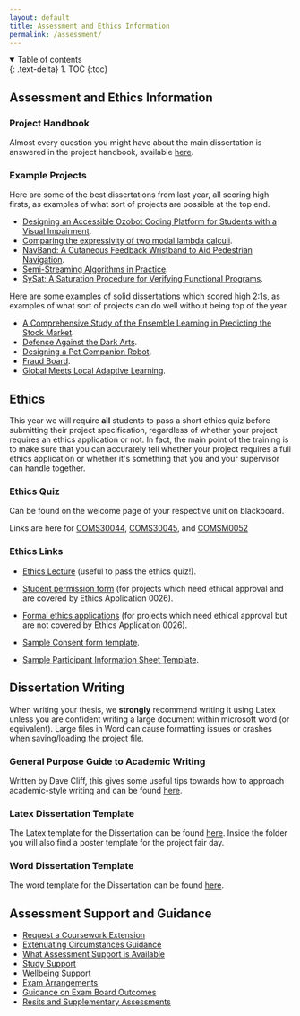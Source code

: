 ```yaml
---
layout: default
title: Assessment and Ethics Information
permalink: /assessment/
---
```


<details open markdown="block">
<summary>
Table of contents
</summary>
{: .text-delta}
1. TOC
{:toc}
</details>

## Assessment and Ethics Information

### Project Handbook

Almost every question you might have about the main dissertation is answered in
the project handbook, available [here](../2022_23_Project_handbook.pdf).

### Example Projects

Here are some of the best dissertations from last year, all scoring high firsts, as examples of what sort of projects are possible at the top end.
* [Designing an Accessible Ozobot Coding Platform for Students with a Visual Impairment](https://uob.sharepoint.com/:b:/r/teams/grp-cs-individual-projects-2022/Shared%20Documents/General/Examples/High-first/designing-an-accessible-ozobot-programming-platform-for-students-with-mixed-visual-abilities_IP_1.pdf?csf=1&web=1&e=UPcIsK).
* [Comparing the expressivity of two modal lambda calculi](https://uob.sharepoint.com/:b:/r/teams/grp-cs-individual-projects-2022/Shared%20Documents/General/Examples/High-first/comparing-the-expressivity-of-two-modal-lambda-calculi_IPIC_1.pdf?csf=1&web=1&e=lfLpZ9).
* [NavBand: A Cutaneous Feedback Wristband to Aid Pedestrian Navigation](https://uob.sharepoint.com/:b:/r/teams/grp-cs-individual-projects-2022/Shared%20Documents/General/Examples/High-first/navband-a-cutaneous-feedback-wristband-to-aid-pedestrian-navigation_IP_1.pdf?csf=1&web=1&e=05c256).
* [Semi-Streaming Algorithms in Practice](https://uob.sharepoint.com/:b:/r/teams/grp-cs-individual-projects-2022/Shared%20Documents/General/Examples/High-first/semi-streaming-algorithms-in-practice_IPIC_1.pdf?csf=1&web=1&e=nhPrby).
* [SySat: A Saturation Procedure for Verifying Functional Programs](https://uob.sharepoint.com/:b:/r/teams/grp-cs-individual-projects-2022/Shared%20Documents/General/Examples/High-first/SySat-a-saturation-procedure-for-verifying-functional-programs_IPIC_1.pdf?csf=1&web=1&e=A7FsEE).

Here are some examples of solid dissertations which scored high 2:1s, as examples of what sort of projects can do well without being top of the year.
* [A Comprehensive Study of the Ensemble Learning in Predicting the Stock Market](https://uob.sharepoint.com/:b:/r/teams/grp-cs-individual-projects-2022/Shared%20Documents/General/Examples/High-2_1/a-comprehensive-study-of-the-ensemble-learning-in-predicting-the-stock-market_IP_2-1.pdf?csf=1&web=1&e=OtoQm9).
* [Defence Against the Dark Arts](https://uob.sharepoint.com/:b:/r/teams/grp-cs-individual-projects-2022/Shared%20Documents/General/Examples/High-2_1/defence-against-the-dark-arts_IPIC_2-1.pdf?csf=1&web=1&e=rxJbEo).
* [Designing a Pet Companion Robot](https://uob.sharepoint.com/:b:/r/teams/grp-cs-individual-projects-2022/Shared%20Documents/General/Examples/High-2_1/designing-a-pet-companion-robot_IP_2-1.pdf?csf=1&web=1&e=cmZgTk).
* [Fraud Board](https://uob.sharepoint.com/:b:/r/teams/grp-cs-individual-projects-2022/Shared%20Documents/General/Examples/High-2_1/fraud-board_ip_2-1.pdf?csf=1&web=1&e=tta8UR).
* [Global Meets Local Adaptive Learning](https://uob.sharepoint.com/:b:/r/teams/grp-cs-individual-projects-2022/Shared%20Documents/General/Examples/High-2_1/global-meets-local-adaptive-learning_IPIC_2-1.pdf?csf=1&web=1&e=qaxkD7).

## Ethics

This year we will require **all** students to pass a short ethics quiz before
submitting their project specification, regardless of whether your project
requires an ethics application or not. In fact, the main point of the training 
is to make sure that you can accurately tell whether your project requires a full ethics
application or whether it's something that you and your supervisor can handle together.

### Ethics Quiz

Can be found on the welcome page of your respective unit on blackboard.

Links are here for [COMS30044](https://www.ole.bris.ac.uk/webapps/blackboard/content/launchAssessment.jsp?course_id=_252952_1&content_id=_7383656_1&mode=cpview), [COMS30045](https://www.ole.bris.ac.uk/webapps/blackboard/content/launchAssessment.jsp?course_id=_252951_1&content_id=_7382043_1&mode=cpview), and [COMSM0052](https://www.ole.bris.ac.uk/webapps/blackboard/content/launchAssessment.jsp?course_id=_252905_1&content_id=_7383655_1&mode=cpview)


### Ethics Links

* [Ethics Lecture](https://uob-my.sharepoint.com/:v:/g/personal/mw1760_bristol_ac_uk/EWWRhVq2SEVCpMz8B0Dna0IBdtjxdtG7zP0CKzpobZ3ALQ?e=wE4ED1) (useful to pass the ethics quiz!).

* [Student permission form](https://uob.sharepoint.com/:w:/t/grp-cs-individual-projects-2022/EYSvunuiAwtFowMxrt1tBnsBED0_hRTQapxkwCJdY5L50g?e=qiC5dj) (for projects which need ethical approval and are
  covered by Ethics Application 0026).
* [Formal ethics applications](https://orems.bristol.ac.uk/ActivityForm/Index) (for projects which need ethical approval but are not
  covered by Ethics Application 0026).
* [Sample Consent form template](https://uob.sharepoint.com/:w:/r/teams/grp-cs-individual-projects-2022/Shared%20Documents/General/Consent%20form%20template.docx?d=we4e6ee51558048b088a27fbe5b506d6a&csf=1&web=1&e=xxuNGx).
* [Sample Participant Information Sheet Template](https://uob.sharepoint.com/:w:/r/teams/grp-cs-individual-projects-2022/Shared%20Documents/General/Participant%20Information%20Sheet%20template.docx?d=we0554f2ba5f44cb7b79f628c33b16c60&csf=1&web=1&e=paryxy).

## Dissertation Writing

When writing your thesis, we **strongly** recommend writing it using Latex
unless you are confident writing a large document within microsoft word (or
equivalent). Large files in Word can cause formatting issues or crashes when
saving/loading the project file.

### General Purpose Guide to Academic Writing

Written by Dave Cliff, this gives some useful tips towards how to approach
academic-style writing and can be found [here](https://uob.sharepoint.com/:b:/r/teams/grp-cs-individual-projects-2022/Shared%20Documents/General/TipsOnWriting.pdf?csf=1&web=1&e=SCyJhu).

### Latex Dissertation Template

The Latex template for the Dissertation can be found [here](https://uob.sharepoint.com/:u:/r/teams/grp-cs-individual-projects-2022/Shared%20Documents/General/ThesisTemplate.zip?csf=1&web=1&e=R0wXha). Inside the
folder you will also find a poster template for the project fair day.

### Word Dissertation Template

The word template for the Dissertation can be found [here](https://uob.sharepoint.com/:w:/r/teams/grp-cs-individual-projects-2022/Shared%20Documents/General/ThesisTemplate.docx?d=w77ebb46e867d41a8a89e269f3440c671&csf=1&web=1&e=yzmwjH).


## Assessment Support and Guidance

* [Request a Coursework Extension](https://www.bristol.ac.uk/students/support/academic-advice/assessment-support/request-a-coursework-extension/)
* [Extenuating Circumstances Guidance](https://www.bristol.ac.uk/students/support/academic-advice/assessment-support/extenuating-circumstances/)
* [What Assessment Support is Available](https://www.bristol.ac.uk/students/support/academic-advice/assessment-support/)
* [Study Support](https://www.bristol.ac.uk/students/your-studies/study-support/)
* [Wellbeing Support](https://www.bristol.ac.uk/students/support/wellbeing/)
* [Exam Arrangements](http://www.bristol.ac.uk/directory/exams/)
* [Guidance on Exam Board Outcomes](https://www.bristol.ac.uk/students/support/academic-advice/outcomes/)
* [Resits and Supplementary Assessments](https://www.bristol.ac.uk/students/support/academic-advice/outcomes/resits/)
